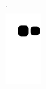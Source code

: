 .




![snake gif](https://github.com/Formandodev/Formandodev/blob/output/github-contribution-grid-snake.svg)
